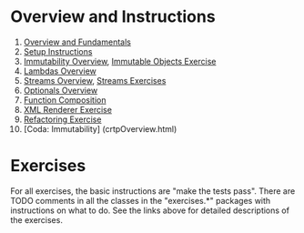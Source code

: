 # Overview and Instructions

1. [Overview and Fundamentals](workshopOverview.html)
2. [Setup Instructions](Setup.md)
3. [Immutability Overview](immutabilityOverview.html), [Immutable Objects Exercise](immutabilityExercise.md)
4. [Lambdas Overview](lambdasOverview.html)
5. [Streams Overview](streamsOverview.html), [Streams Exercises](streamsExercise.md)
6. [Optionals Overview](optionalsOverview.html)
7. [Function Composition](functionCompositionOverview.html)
8. [XML Renderer Exercise](xmlRendererExercise.md)
9. [Refactoring Exercise](refactoringExercise.md)
10. [Coda: Immutability] (crtpOverview.html)

# Exercises
For all exercises, the basic instructions are "make the tests pass".  There are TODO comments in all the classes in the "exercises.*" packages with instructions on what to do. See the links above for detailed descriptions of the exercises.

